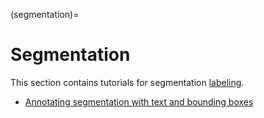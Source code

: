(segmentation)=

# Segmentation

This section contains tutorials for segmentation [labeling](../../howtos/layers/labels).

- [Annotating segmentation with text and bounding boxes](annotate_segmentation)
